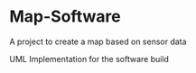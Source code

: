 # Map-Software
A project to create a map based on sensor data

UML Implementation for the software build
